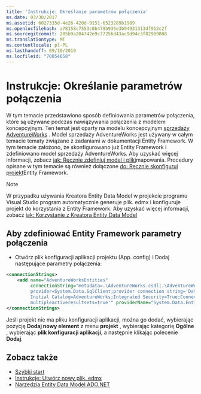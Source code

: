 ```yaml
---
title: 'Instrukcje: Określanie parametrów połączenia'
ms.date: 03/30/2017
ms.assetid: 6027335d-4e26-420d-9151-6523289b1989
ms.openlocfilehash: a78158c7553c0b479b935e3b94931313df912c2f
ms.sourcegitcommit: 205b9a204742e9c77256d43ac9d94c3f82909808
ms.translationtype: MT
ms.contentlocale: pl-PL
ms.lasthandoff: 09/10/2019
ms.locfileid: "70854658"
---
```

# <a name="how-to-define-the-connection-string"></a>Instrukcje: Określanie parametrów połączenia

W tym temacie przedstawiono sposób definiowania parametrów połączenia, które są używane podczas nawiązywania połączenia z modelem koncepcyjnym. Ten temat jest oparty na modelu koncepcyjnym [sprzedaży AdventureWorks](https://docs.microsoft.com/previous-versions/dotnet/netframework-4.0/bb387147(v=vs.100)) . Model sprzedaży AdventureWorks jest używany w całym temacie tematy związane z zadaniami w dokumentacji Entity Framework. W tym temacie założono, że skonfigurowano już Entity Framework i zdefiniowano model sprzedaży AdventureWorks. Aby uzyskać więcej informacji, zobacz [jak: Ręcznie zdefiniuj model i pliki](https://docs.microsoft.com/previous-versions/dotnet/netframework-4.0/bb399785(v=vs.100))mapowania. Procedury opisane w tym temacie są również dołączone [do: Ręcznie skonfiguruj projekt](https://docs.microsoft.com/previous-versions/dotnet/netframework-4.0/bb738546(v=vs.100))Entity Framework.

> [!NOTE]
> W przypadku używania Kreatora Entity Data Model w projekcie programu Visual Studio program automatycznie generuje plik. edmx i konfiguruje projekt do korzystania z Entity Framework. Aby uzyskać więcej informacji, zobacz [jak: Korzystanie z Kreatora Entity Data Model](https://docs.microsoft.com/previous-versions/dotnet/netframework-4.0/bb738677(v=vs.100))

## <a name="to-define-the-entity-framework-connection-string"></a>Aby zdefiniować Entity Framework parametry połączenia

- Otwórz plik konfiguracji aplikacji projektu (App. config) i Dodaj następujące parametry połączenia:

```xml
<connectionStrings>
    <add name="AdventureWorksEntities" 
         connectionString="metadata=.\AdventureWorks.csdl|.\AdventureWorks.ssdl|.\AdventureWorks.msl;
         provider=System.Data.SqlClient;provider connection string='Data Source=localhost;
         Initial Catalog=AdventureWorks;Integrated Security=True;Connection Timeout=60;
         multipleactiveresultsets=true'" providerName="System.Data.EntityClient" />
</connectionStrings>
```

Jeśli projekt nie ma pliku konfiguracji aplikacji, można go dodać, wybierając pozycję **Dodaj nowy element** z menu **projekt** , wybierając kategorię **Ogólne** , wybierając **plik konfiguracji aplikacji**, a następnie klikając polecenie **Dodaj**.

## <a name="see-also"></a>Zobacz także

- [Szybki start](https://docs.microsoft.com/previous-versions/dotnet/netframework-4.0/bb399182(v=vs.100))
- [Instrukcje: Utwórz nowy plik. edmx](https://docs.microsoft.com/previous-versions/dotnet/netframework-4.0/cc716703(v=vs.100))
- [Narzędzia Entity Data Model ADO.NET](https://docs.microsoft.com/previous-versions/dotnet/netframework-4.0/bb399249(v=vs.100))
